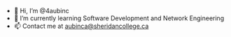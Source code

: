 - 👋 Hi, I’m @4aubinc
- 🌱 I’m currently learning Software Development and Network Engineering
- 📫 Contact me at aubinca@sheridancollege.ca

<!---
4aubinc/4aubinc is a ✨ special ✨ repository because its `README.md` (this file) appears on your GitHub profile.
You can click the Preview link to take a look at your changes.
--->
